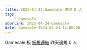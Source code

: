 ```yaml
---
title: 2023-04-24-Gamesale 違規 0 人
tags:
    - Gamesale
abbrlink: 2023-04-24-Gamesale
date: Gamesale-2023-04-24 12:00:00
---
```

Gamesale 板 [板規連結](https://www.ptt.cc/bbs/Gossiping/M.1637425085.A.07D.html)
昨天違規 0 人
